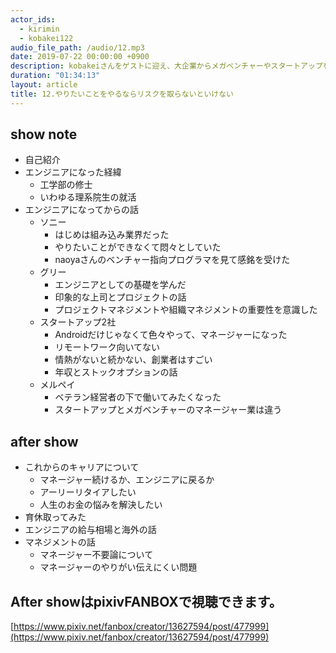 ```yaml
---
actor_ids:
  - kirimin
  - kobakei122
audio_file_path: /audio/12.mp3
date: 2019-07-22 00:00:00 +0900
description: kobakeiさんをゲストに迎え、大企業からメガベンチャーやスタートアップを経験したキャリアの話や、マネージャーのお仕事などについて話しました。
duration: "01:34:13"
layout: article
title: 12.やりたいことをやるならリスクを取らないといけない
---
```


## show note


- 自己紹介
- エンジニアになった経緯
    - 工学部の修士
    - いわゆる理系院生の就活
- エンジニアになってからの話
    - ソニー
        - はじめは組み込み業界だった
        - やりたいことができなくて悶々としていた
        - naoyaさんのベンチャー指向プログラマを見て感銘を受けた
    - グリー
        - エンジニアとしての基礎を学んだ
        - 印象的な上司とプロジェクトの話
        - プロジェクトマネジメントや組織マネジメントの重要性を意識した
    - スタートアップ2社
        - Androidだけじゃなくて色々やって、マネージャーになった
        - リモートワーク向いてない
        - 情熱がないと続かない、創業者はすごい
        - 年収とストックオプションの話
    - メルペイ
        - ベテラン経営者の下で働いてみたくなった
        - スタートアップとメガベンチャーのマネージャー業は違う

## after show


- これからのキャリアについて
    - マネージャー続けるか、エンジニアに戻るか
    - アーリーリタイアしたい
    - 人生のお金の悩みを解決したい
- 育休取ってみた
- エンジニアの給与相場と海外の話
- マネジメントの話
    - マネージャー不要論について
    - マネージャーのやりがい伝えにくい問題

## After showはpixivFANBOXで視聴できます。

[https://www.pixiv.net/fanbox/creator/13627594/post/477999](https://www.pixiv.net/fanbox/creator/13627594/post/477999)